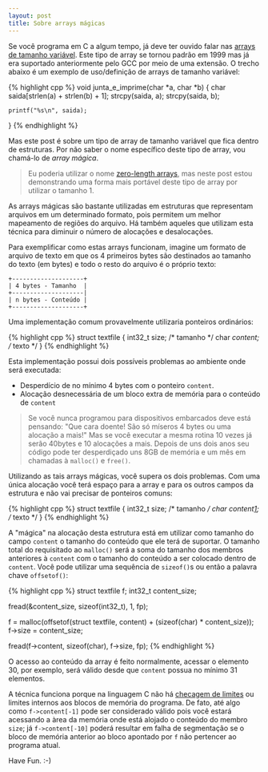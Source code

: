 ```yaml
---
layout: post
title: Sobre arrays mágicas
---
```


Se você programa em C a algum tempo, já deve ter ouvido falar nas [arrays de 
tamanho variável][1]. Este tipo de array se tornou padrão em 1999 mas já era 
suportado anteriormente pelo GCC por meio de uma extensão. O trecho abaixo 
é um exemplo de uso/definição de arrays de tamanho variável:

{% highlight cpp %}
void junta_e_imprime(char *a, char *b) {
	char saida[strlen(a) + strlen(b) + 1];
	strcpy(saida, a);
	strcpy(saida, b);

	printf("%s\n", saida);
}
{% endhighlight %}

Mas este post é sobre um tipo de array de tamanho variável que fica dentro 
de estruturas. Por não saber o nome específico deste tipo de array, vou 
chamá-lo de _array mágica_.

> Eu poderia utilizar o nome [zero-length arrays][], mas neste post estou 
> demonstrando uma forma mais portável deste tipo de array por utilizar o 
> tamanho 1.

As arrays mágicas são bastante utilizadas em estruturas que representam 
arquivos em um determinado formato, pois permitem um melhor mapeamento de 
regiões do arquivo. Há também aqueles que utilizam esta técnica para 
diminuir o número de alocações e desalocações.

Para exemplificar como estas arrays funcionam, imagine um formato de 
arquivo de texto em que os 4 primeiros bytes são destinados ao tamanho do 
texto (em bytes) e todo o resto do arquivo é o próprio texto:

	+--------------------+
	| 4 bytes - Tamanho  |
	+--------------------|
	| n bytes - Conteúdo |
	+--------------------+

Uma implementação comum provavelmente utilizaria ponteiros ordinários:

{% highlight cpp %}
struct textfile {
	int32_t size;  /* tamanho */
	char *content; /* texto */
}
{% endhighlight %}

Esta implementação possui dois possíveis problemas ao ambiente onde será 
executada:

- Desperdício de no mínimo 4 bytes com o ponteiro `content`.
- Alocação desnecessária de um bloco extra de memória para o conteúdo de `content`

> Se você nunca programou para dispositivos embarcados deve está pensando:
> "Que cara doente! São só míseros 4 bytes ou uma alocação a mais!"
> Mas se você executar a mesma rotina 10 vezes já serão 40bytes e 10 
> alocações a mais. Depois de uns dois anos seu código pode ter desperdiçado 
> uns 8GB de memória e um mês em chamadas à `malloc()` e `free()`.

Utilizando as tais arrays mágicas, você supera os dois problemas. Com uma 
única alocação você terá espaço para a array e para os outros campos da 
estrutura e não vai precisar de ponteiros comuns:

{% highlight cpp %}
struct textfile {
	int32_t size;    /* tamanho */
	char content[1]; /* texto */
}
{% endhighlight %}

A "mágica" na alocação desta estrutura está em utilizar como tamanho do 
campo `content` o tamanho do conteúdo que ele terá de suportar. O tamanho 
total do requisitado ao `malloc()` será a soma do tamanho dos membros 
anteriores à `content` com o tamanho do conteúdo a ser colocado dentro de 
`content`. Você pode utilizar uma sequência de `sizeof()`s ou então a palavra 
chave `offsetof()`:

{% highlight cpp %}
struct textfile f;
int32_t content_size;

fread(&content_size, sizeof(int32_t), 1, fp);

f = malloc(offsetof(struct textfile, content) + (sizeof(char) * content_size));
f->size = content_size;

fread(f->content, sizeof(char), f->size, fp);
{% endhighlight %}

O acesso ao conteúdo da array é feito normalmente,  acessar o elemento 30,
por exemplo, será válido desde que `content` possua no mínimo 31 elementos.

A técnica funciona porque na linguagem C não há [checagem de limites][2] ou 
limites internos aos blocos de memória do programa. De fato, até algo como 
`f->content[-1]` pode ser considerado válido pois você estará acessando a 
àrea da memória onde está alojado o conteúdo do membro `size`; já 
`f->content[-10]` poderá resultar em falha de segmentação se o bloco de 
memória anterior ao bloco apontado por `f` não pertencer ao programa atual.

Have Fun. :-)

[1]: http://gcc.gnu.org/onlinedocs/gcc/Variable-Length.html 
	"Variable-length arrays"
[2]: https://secure.wikimedia.org/wikipedia/en/wiki/Bounds_checking
	"Bounds checking"

[zero-length arrays]: http://gcc.gnu.org/onlinedocs/gcc/Zero-Length.html
	"Zero-length arrays"

